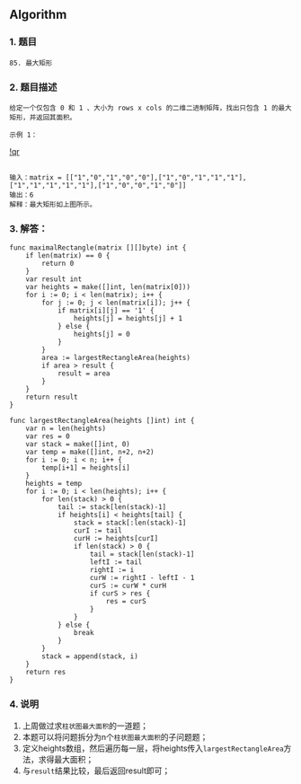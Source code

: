 ## Algorithm
### 1. 题目
```
85. 最大矩形
```
### 2. 题目描述
```
给定一个仅包含 0 和 1 、大小为 rows x cols 的二维二进制矩阵，找出只包含 1 的最大矩形，并返回其面积。

示例 1：
```
[!qr](./images/0913_a_1.jpg)
```

输入：matrix = [["1","0","1","0","0"],["1","0","1","1","1"],["1","1","1","1","1"],["1","0","0","1","0"]]
输出：6
解释：最大矩形如上图所示。
```

### 3. 解答：
```golang
func maximalRectangle(matrix [][]byte) int {
	if len(matrix) == 0 {
		return 0
	}
	var result int
	var heights = make([]int, len(matrix[0]))
	for i := 0; i < len(matrix); i++ {
		for j := 0; j < len(matrix[i]); j++ {
			if matrix[i][j] == '1' {
				heights[j] = heights[j] + 1
			} else {
				heights[j] = 0
			}
		}
		area := largestRectangleArea(heights)
		if area > result {
			result = area
		}
	}
	return result
}

func largestRectangleArea(heights []int) int {
	var n = len(heights)
	var res = 0
	var stack = make([]int, 0)
	var temp = make([]int, n+2, n+2)
	for i := 0; i < n; i++ {
		temp[i+1] = heights[i]
	}
	heights = temp
	for i := 0; i < len(heights); i++ {
		for len(stack) > 0 {
			tail := stack[len(stack)-1]
			if heights[i] < heights[tail] {
				stack = stack[:len(stack)-1]
				curI := tail
				curH := heights[curI]
				if len(stack) > 0 {
					tail = stack[len(stack)-1]
					leftI := tail
					rightI := i
					curW := rightI - leftI - 1
					curS := curW * curH
					if curS > res {
						res = curS
					}
				}
			} else {
				break
			}
		}
		stack = append(stack, i)
	}
	return res
}
```
### 4. 说明
1. 上周做过求`柱状图最大面积`的一道题；
2. 本题可以将问题拆分为n个`柱状图最大面积`的子问题题；
3. 定义heights数组，然后遍历每一层，将heights传入`largestRectangleArea`方法，求得最大面积；
4. 与`result`结果比较，最后返回result即可；
